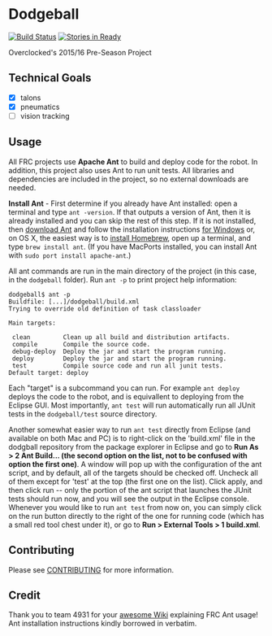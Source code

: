 # Dodgeball
[![Build Status](https://travis-ci.com/246overclocked/dodgeball.svg?token=2FpVbKW7VbxCXxGx8Yi3&branch=master)](https://travis-ci.com/246overclocked/dodgeball)
[![Stories in Ready](https://badge.waffle.io/246overclocked/dodgeball.svg?label=ready&title=Ready)](https://waffle.io/246overclocked/dodgeball)

Overclocked's 2015/16 Pre-Season Project

## Technical Goals
- [x] talons
- [x] pneumatics
- [ ] vision tracking

## Usage
All FRC projects use **Apache Ant** to build and deploy code for the robot. In addition, this project also uses Ant to run unit tests. All libraries and dependencies are included in the project, so no external downloads are needed.

**Install Ant** - First determine if you already have Ant installed: open a terminal and type `ant -version`. If that outputs a version of Ant, then it is already installed and you can skip the rest of this step. If it is not installed, then [download Ant](http://ant.apache.org/bindownload.cgi) and follow the installation instructions [for Windows](http://www.nczonline.net/blog/2012/04/12/how-to-install-apache-ant-on-windows/) or, on OS X, the easiest way is to [install Homebrew](http://brew.sh), open up a terminal, and type `brew install ant`. (If you have MacPorts installed, you can install Ant with `sudo port install apache-ant`.)

All ant commands are run in the main directory of the project (in this case, in the `dodgeball` folder). Run `ant -p` to print project help information:
```
dodgeball$ ant -p
Buildfile: [...]/dodgeball/build.xml
Trying to override old definition of task classloader

Main targets:

 clean         Clean up all build and distribution artifacts.
 compile       Compile the source code.
 debug-deploy  Deploy the jar and start the program running.
 deploy        Deploy the jar and start the program running.
 test          Compile source code and run all junit tests.
Default target: deploy
```
Each "target" is a subcommand you can run. For example `ant deploy` deploys the code to the robot, and is equivallent to deploying from the Eclipse GUI. Most importantly, `ant test` will run automatically run all JUnit tests in the `dodgeball/test` source directory. 

Another somewhat easier way to run `ant test` directly from Eclipse (and available on both Mac and PC) is to right-click on the 'build.xml' file in the dodgball repository from the package explorer in Eclipse and go to **Run As > 2 Ant Build... (the second option on the list, not to be confused with option the first one)**. A window will pop up with the configuration of the ant script, and by default, all of the targets should be checked off. Uncheck all of them except for 'test' at the top (the first one on the list). Click apply, and then click run -- only the portion of the ant script that launches the JUnit tests should run now, and you will see the output in the Eclipse console. Whenever you would like to run `ant test` from now on, you can simply click on the run button directly to the right of the one for running code (which has a small red tool chest under it), or go to **Run > External Tools > 1 build.xml**. 

## Contributing
Please see [CONTRIBUTING](CONTRIBUTING.md) for more information.

## Credit
Thank you to team 4931 for your [awesome Wiki](https://github.com/frc-4931/2014/wiki/Java) explaining FRC Ant usage! Ant installation instructions kindly borrowed in verbatim.
